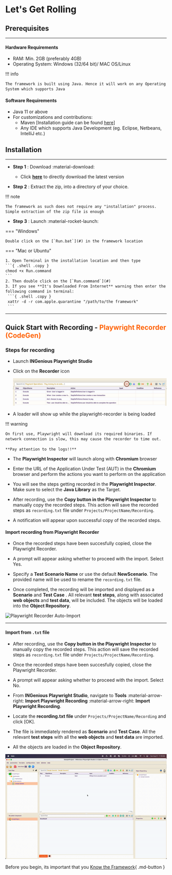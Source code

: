 # **Let's Get Rolling**

## **Prerequisites**
-------
#### Hardware Requirements

 * RAM: Min. 2GB (preferably 4GB)
 * Operating System: Windows (32/64 bit)/ MAC OS/Linux

!!! info

    The framework is built using Java. Hence it will work on any Operating System which supports Java

#### Software Requirements

 * Java 11 or above
 * For customizations and contributions:
    * Maven [Installation guide can be found [here](https://maven.apache.org/install.html)]
    * Any IDE which supports Java Development (eg. Eclipse, Netbeans, IntelliJ etc.)

## **Installation**
-----------------------
* **Step 1** : Download :material-download:

    * Click [**here**](https://github.com/ing-bank/INGenious/releases/download/v2.2/ingenious-playwright-2.2-setup.zip) to directly download the latest version

* **Step 2** : Extract the zip, into a directory of your choice.

!!! note

    The framework as such does not require any "installation" process. Simple extraction of the zip file is enough    

* **Step 3** : Launch :material-rocket-launch:

=== "Windows"

    Double click on the [`Run.bat`](#) in the framework location

=== "Mac or Ubuntu"

    1. Open Terminal in the installation location and then type 
    ```{ .shell .copy }
    chmod +x Run.command
    ```
    2. Then double click on the [`Run.command`](#)
    3. If you see **It's Downloaded From Internet** warning then enter the following command in terminal: 
     ```{ .shell .copy }
     xattr -d -r com.apple.quarantine "/path/to/the framework"
     ```

-----------------------

## **Quick Start with Recording** - <span style="color:#FF6200">**Playwright Recorder (CodeGen)**</span>  

### Steps for recording

 * Launch **INGenious Playwright Studio**

 * Click on the **Recorder** icon

   ![record](img/recording/1.JPG "record")
 
 * A loader will show up while the playwright-recorder is being loaded

!!! warning 
    
    On first use, Playwright will download its required binaries. If network connection is slow, this may cause the recorder to time out.

    **Pay attention to the logs!!**

 * The **Playwright Inspector** will launch along with **Chromium** browser

 * Enter the URL of the Application Under Test (AUT) in the **Chromium** browser and perform the actions you want to perform on the application

 * You will see the steps getting recorded in the **Playwright Inspector**. Make sure to select the **Java Library** as the Target.

 * After recording, use the **Copy button in the Playwright Inspector** to manually copy the recorded steps. This action will save the recorded steps as `recording.txt` file under `Projects/ProjectName/Recording`.
 
 * A notification will appear upon successful copy of the recorded steps.

#### Import recording from Playwright Recorder

 * Once the recorded steps have been succesfully copied, close the Playwright Recorder.

 * A prompt will appear asking whether to proceed with the import. Select Yes.

 * Specify a **Test Scenario Name** or use the default **NewScenario**. The provided name will be used to rename the `recording.txt` file.

 * Once completed, the recording will be imported and displayed as a **Scenario** and **Test Case** . All relevant **test steps**, along with associated **web objects** and **test data**, will be included. The objects will be loaded into the **Object Repository**.

 ![Playwright Recorder Auto-Import](img/recorder/autoimport.gif "Playwright Recorder Auto-Import")

 ---

#### Import from `.txt` file

 * After recording, use the **Copy button in the Playwright Inspector** to manually copy the recorded steps. This action will save the recorded steps as `recording.txt` file under `Projects/ProjectName/Recording`.

 * Once the recorded steps have been succesfully copied, close the Playwright Recorder.

 * A prompt will appear asking whether to proceed with the import. Select No.

 * From **INGenious Playwright Studio**, navigate to **Tools** :material-arrow-right: **Import Playwright Recording** :material-arrow-right: **Import Playwright Recording**.

 * Locate the **recording.txt file** under `Projects/ProjectName/Recording` and click [OK].

 * The file is immediately rendered as **Scenario** and **Test Case**. All the relevant **test steps** with all the **web objects** and **test data** are imported.

 * All the objects are loaded in the **Object Repository**.

 ![Playwright Recorder Import .txt file](img/recorder/importtxtfile.gif "Playwright Recorder Import .txt file")

 Before you begin, its important that you [Know the Framework](knowyourframework.md){ .md-button }

 